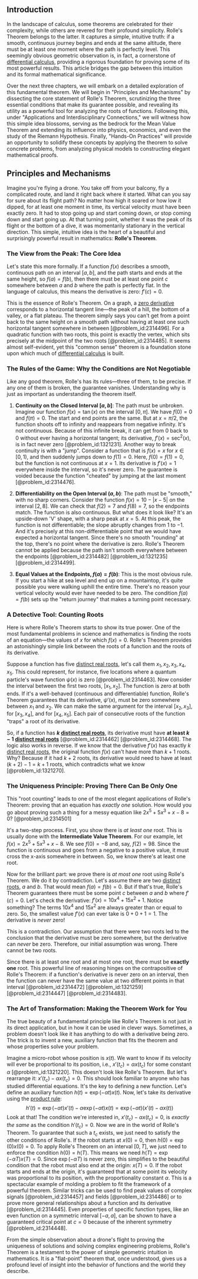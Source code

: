 ## Introduction
In the landscape of calculus, some theorems are celebrated for their complexity, while others are revered for their profound simplicity. Rolle's Theorem belongs to the latter. It captures a simple, intuitive truth: if a smooth, continuous journey begins and ends at the same altitude, there must be at least one moment where the path is perfectly level. This seemingly obvious geometric observation is, in fact, a cornerstone of [differential calculus](@article_id:174530), providing a rigorous foundation for proving some of its most powerful results. This article bridges the gap between this intuition and its formal mathematical significance.

Over the next three chapters, we will embark on a detailed exploration of this fundamental theorem. We will begin in "Principles and Mechanisms" by dissecting the core statement of Rolle's Theorem, scrutinizing the three essential conditions that make its guarantee possible, and revealing its utility as a powerful tool for analyzing the roots of functions. Following this, under "Applications and Interdisciplinary Connections," we will witness how this simple idea blossoms, serving as the bedrock for the Mean Value Theorem and extending its influence into physics, economics, and even the study of the Riemann Hypothesis. Finally, "Hands-On Practices" will provide an opportunity to solidify these concepts by applying the theorem to solve concrete problems, from analyzing physical models to constructing elegant mathematical proofs.

## Principles and Mechanisms

Imagine you're flying a drone. You take off from your balcony, fly a complicated route, and land it right back where it started. What can you say for sure about its flight path? No matter how high it soared or how low it dipped, for at least one moment in time, its vertical velocity must have been exactly zero. It had to stop going up and start coming down, or stop coming down and start going up. At that turning point, whether it was the peak of its flight or the bottom of a dive, it was momentarily stationary in the vertical direction. This simple, intuitive idea is the heart of a beautiful and surprisingly powerful result in mathematics: **Rolle's Theorem**.

### The View from the Peak: The Core Idea

Let's state this more formally. If a function $f(x)$ describes a smooth, continuous path on an interval $[a, b]$, and the path starts and ends at the same height, so $f(a) = f(b)$, then there must be at least one point $c$ somewhere between $a$ and $b$ where the path is perfectly flat. In the language of calculus, this means the derivative is zero: $f'(c) = 0$.

This is the essence of Rolle's Theorem. On a graph, a [zero derivative](@article_id:144998) corresponds to a horizontal tangent line—the peak of a hill, the bottom of a valley, or a flat plateau. The theorem simply says you can't get from a point back to the same height on a smooth path without having at least one such horizontal tangent somewhere in between [@problem_id:2314496]. For a quadratic function with two roots, this point is exactly the vertex, which sits precisely at the midpoint of the two roots [@problem_id:2314485]. It seems almost self-evident, yet this "common sense" theorem is a foundation stone upon which much of [differential calculus](@article_id:174530) is built.

### The Rules of the Game: Why the Conditions are Not Negotiable

Like any good theorem, Rolle's has its rules—three of them, to be precise. If any one of them is broken, the guarantee vanishes. Understanding why is just as important as understanding the theorem itself.

1.  **Continuity on the Closed Interval $[a, b]$**: The path must be unbroken. Imagine our function $f(x)=\tan(x)$ on the interval $[0, \pi]$. We have $f(0)=0$ and $f(\pi)=0$. The start and end points are the same. But at $x=\pi/2$, the function shoots off to infinity and reappears from negative infinity. It's not continuous. Because of this infinite break, it can get from 0 back to 0 without ever having a horizontal tangent; its derivative, $f'(x) = \sec^2(x)$, is in fact never zero [@problem_id:1321231]. Another way to break continuity is with a "jump". Consider a function that is $f(x)=x$ for $x \in [0, 1)$, and then suddenly jumps down to $f(1)=0$. Here, $f(0)=f(1)=0$, but the function is not continuous at $x=1$. Its derivative is $f'(x)=1$ everywhere inside the interval, so it's never zero. The guarantee is voided because the function "cheated" by jumping at the last moment [@problem_id:2314476].

2.  **Differentiability on the Open Interval $(a, b)$**: The path must be "smooth," with no sharp corners. Consider the function $f(x) = 10 - |x-5|$ on the interval $[2, 8]$. We can check that $f(2) = 7$ and $f(8) = 7$, so the endpoints match. The function is also continuous. But what does it look like? It's an upside-down 'V' shape, with a sharp peak at $x=5$. At this peak, the function is not differentiable; the slope abruptly changes from $1$ to $-1$. And it's precisely at this non-differentiable point that we would have expected a horizontal tangent. Since there's no smooth "rounding" at the top, there's no point where the derivative is zero. Rolle's Theorem cannot be applied because the path isn't smooth everywhere between the endpoints [@problem_id:2314482] [@problem_id:1321235] [@problem_id:2314499].

3.  **Equal Values at the Endpoints, $f(a) = f(b)$**: This is the most obvious rule. If you start a hike at sea level and end up on a mountaintop, it's quite possible you were walking uphill the entire time. There's no reason your vertical velocity would ever have needed to be zero. The condition $f(a)=f(b)$ sets up the "return journey" that makes a turning point necessary.

### A Detective Tool: Counting Roots

Here is where Rolle's Theorem starts to show its true power. One of the most fundamental problems in science and mathematics is finding the roots of an equation—the values of $x$ for which $f(x)=0$. Rolle's Theorem provides an astonishingly simple link between the roots of a function and the roots of its derivative.

Suppose a function has five [distinct real roots](@article_id:272759), let's call them $x_1, x_2, x_3, x_4, x_5$. This could represent, for instance, five locations where a quantum particle's wave function $\psi(x)$ is zero [@problem_id:2314463]. Now consider the interval between the first two roots, $[x_1, x_2]$. The function is zero at both ends. If it's a well-behaved (continuous and differentiable) function, Rolle's Theorem guarantees that its derivative, $\psi'(x)$, must be zero somewhere between $x_1$ and $x_2$. We can make the same argument for the interval $[x_2, x_3]$, for $[x_3, x_4]$, and for $[x_4, x_5]$. Each pair of consecutive roots of the function "traps" a root of its derivative.

So, if a function has **$k$ [distinct real roots](@article_id:272759)**, its derivative must have **at least $k-1$ [distinct real roots](@article_id:272759)** [@problem_id:2314462] [@problem_id:2314468]. The logic also works in reverse. If we know that the derivative $f'(x)$ has exactly $k$ [distinct real roots](@article_id:272759), the original function $f(x)$ can't have more than $k+1$ roots. Why? Because if it had $k+2$ roots, its derivative would need to have at least $(k+2)-1 = k+1$ roots, which contradicts what we know [@problem_id:1321270].

### The Uniqueness Principle: Proving There Can Be Only One

This "root counting" leads to one of the most elegant applications of Rolle's Theorem: proving that an equation has *exactly one* solution. How would you go about proving such a thing for a messy equation like $2x^5 + 5x^3 + x - 8 = 0$? [@problem_id:2314501]

It's a two-step process. First, you show there is *at least one* root. This is usually done with the **Intermediate Value Theorem**. For our example, let $f(x) = 2x^5 + 5x^3 + x - 8$. We see $f(0) = -8$ and, say, $f(2) = 98$. Since the function is continuous and goes from a negative to a positive value, it must cross the x-axis somewhere in between. So, we know there's at least one root.

Now for the brilliant part: we prove there is *at most one* root using Rolle's Theorem. We do it by contradiction. Let's assume there are two [distinct roots](@article_id:266890), $a$ and $b$. That would mean $f(a) = f(b) = 0$. But if that's true, Rolle's Theorem guarantees there must be some point $c$ between $a$ and $b$ where $f'(c) = 0$. Let's check the derivative: $f'(x) = 10x^4 + 15x^2 + 1$. Notice something? The terms $10x^4$ and $15x^2$ are always greater than or equal to zero. So, the smallest value $f'(x)$ can ever take is $0+0+1 = 1$. The derivative is *never* zero!

This is a contradiction. Our assumption that there were two roots led to the conclusion that the derivative must be zero somewhere, but the derivative can *never* be zero. Therefore, our initial assumption was wrong. There cannot be two roots.

Since there is at least one root and at most one root, there must be **exactly one** root. This powerful line of reasoning hinges on the contrapositive of Rolle's Theorem: if a function's derivative is never zero on an interval, then the function can never have the same value at two different points in that interval [@problem_id:2314472] [@problem_id:1321259] [@problem_id:2314447] [@problem_id:2314483].

### The Art of Transformation: Making the Theorem Work for You

The true beauty of a fundamental principle like Rolle's Theorem is not just in its direct application, but in how it can be used in clever ways. Sometimes, a problem doesn't look like it has anything to do with a derivative being zero. The trick is to invent a new, auxiliary function that fits the theorem and whose properties solve your problem.

Imagine a micro-robot whose position is $x(t)$. We want to know if its velocity will ever be proportional to its position, i.e., $x'(t_c) = \alpha x(t_c)$ for some constant $\alpha$ [@problem_id:1321220]. This doesn't look like Rolle's Theorem. But let's rearrange it: $x'(t_c) - \alpha x(t_c) = 0$. This should look familiar to anyone who has studied differential equations. It's the key to defining a new function. Let's define an auxiliary function $h(t) = \exp(-\alpha t) x(t)$. Now, let's take its derivative using the [product rule](@article_id:143930):
$$h'(t) = \exp(-\alpha t) x'(t) - \alpha \exp(-\alpha t) x(t) = \exp(-\alpha t) (x'(t) - \alpha x(t))$$
Look at that! The condition we're interested in, $x'(t_c) - \alpha x(t_c) = 0$, is *exactly the same* as the condition $h'(t_c) = 0$. Now we are in the world of Rolle's Theorem. To guarantee that such a $t_c$ exists, we just need to satisfy the other conditions of Rolle's. If the robot starts at $x(0)=0$, then $h(0) = \exp(0)x(0) = 0$. To apply Rolle's Theorem on an interval $[0, T]$, we just need to enforce the condition $h(0) = h(T)$. This means we need $h(T) = \exp(-\alpha T) x(T) = 0$. Since $\exp(-\alpha T)$ is never zero, this simplifies to the beautiful condition that the robot must also end at the origin: $x(T)=0$. If the robot starts and ends at the origin, it's guaranteed that at some point its velocity was proportional to its position, with the proportionality constant $\alpha$. This is a spectacular example of molding a problem to fit the framework of a powerful theorem. Similar tricks can be used to find peak values of complex signals [@problem_id:2314457] and fields [@problem_id:2314486] or to prove more general relationships about a function and its derivative [@problem_id:2314445]. Even properties of specific function types, like an even function on a symmetric interval $[-a, a]$, can be shown to have a guaranteed critical point at $c=0$ because of the inherent symmetry [@problem_id:2314448].

From the simple observation about a drone's flight to proving the uniqueness of solutions and solving complex engineering problems, Rolle's Theorem is a testament to the power of simple geometric intuition in mathematics. It is a "flat-point" theorem that, once understood, gives us a profound level of insight into the behavior of functions and the world they describe.